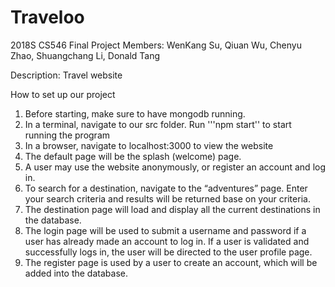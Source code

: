 # Traveloo
2018S CS546 Final Project
Members: WenKang Su, Qiuan Wu, Chenyu Zhao, Shuangchang Li, Donald Tang

Description: Travel website

How to set up our project

1. Before starting, make sure to have mongodb running.
2. In a terminal, navigate to our src folder. Run '''npm start'' to start running the program
3. In a browser, navigate to localhost:3000 to view the website
4. The default page will be the splash (welcome) page.
5. A user may use the website anonymously, or register an account and log in.
6. To search for a destination, navigate to the “adventures” page. Enter your search criteria and results will be returned base on your criteria.
7. The destination page will load and display all the current destinations in the database.
8. The login page will be used to submit a username and password if a user has already made an account to log in. If a user is validated and successfully logs in, the user will be directed to the user profile page.
9. The register page is used by a user to create an account, which will be added into the database. 
